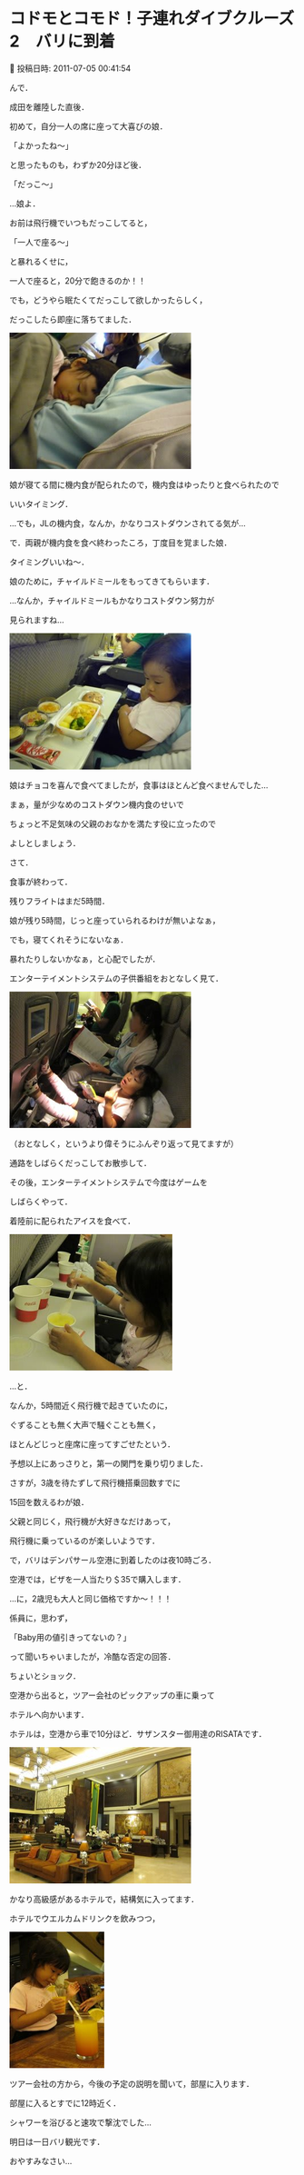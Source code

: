 # コドモとコモド！子連れダイブクルーズ2　バリに到着

📅 投稿日時: 2011-07-05 00:41:54

んで．





成田を離陸した直後．


初めて，自分一人の席に座って大喜びの娘．





「よかったね～」


と思ったものも，わずか20分ほど後．


「だっこ～」





…娘よ．


お前は飛行機でいつもだっこしてると，


「一人で座る～」


と暴れるくせに，


一人で座ると，20分で飽きるのか！！





でも，どうやら眠たくてだっこして欲しかったらしく，


だっこしたら即座に落ちてました．




![611856dd4731c7d9ab8c2463728de8ef.jpg](images/611856dd4731c7d9ab8c2463728de8ef.jpg)







娘が寝てる間に機内食が配られたので，機内食はゆったりと食べられたので


いいタイミング．





…でも，JLの機内食，なんか，かなりコストダウンされてる気が…





で．両親が機内食を食べ終わったころ，丁度目を覚ました娘．


タイミングいいね～．





娘のために，チャイルドミールをもってきてもらいます．


…なんか，チャイルドミールもかなりコストダウン努力が


見られますね…




![582c8001a4bbe2ac053834a058e90808.jpg](images/582c8001a4bbe2ac053834a058e90808.jpg)




娘はチョコを喜んで食べてましたが，食事はほとんど食べませんでした…





まぁ，量が少なめのコストダウン機内食のせいで


ちょっと不足気味の父親のおなかを満たす役に立ったので


よしとしましょう．





さて．


食事が終わって．


残りフライトはまだ5時間．





娘が残り5時間，じっと座っていられるわけが無いよなぁ，


でも，寝てくれそうにないなぁ．


暴れたりしないかなぁ，と心配でしたが．





エンターテイメントシステムの子供番組をおとなしく見て．




![d0102581cf83e42e98a16e03417eee1b.jpg](images/d0102581cf83e42e98a16e03417eee1b.jpg)




（おとなしく，というより偉そうにふんぞり返って見てますが）





通路をしばらくだっこしてお散歩して．


その後，エンターテイメントシステムで今度はゲームを


しばらくやって．





着陸前に配られたアイスを食べて．




![3a44c2d0306a289c787910d79da56ddb.jpg](images/3a44c2d0306a289c787910d79da56ddb.jpg)







…と．


なんか，5時間近く飛行機で起きていたのに，


ぐずることも無く大声で騒ぐことも無く，


ほとんどじっと座席に座ってすごせたという．





予想以上にあっさりと，第一の関門を乗り切りました．





さすが，3歳を待たずして飛行機搭乗回数すでに


15回を数えるわが娘．


父親と同じく，飛行機が大好きなだけあって，


飛行機に乗っているのが楽しいようです．





で，バリはデンパサール空港に到着したのは夜10時ごろ．


空港では，ビザを一人当たり＄35で購入します．


…に，2歳児も大人と同じ価格ですか～！！！


係員に，思わず，


「Baby用の値引きってないの？」


って聞いちゃいましたが，冷酷な否定の回答．


ちょいとショック．





空港から出ると，ツアー会社のピックアップの車に乗って


ホテルへ向かいます．


ホテルは，空港から車で10分ほど．サザンスター御用達のRISATAです．




![8ba51837ad5d10c8131bc092bd74947d.jpg](images/8ba51837ad5d10c8131bc092bd74947d.jpg)




かなり高級感があるホテルで，結構気に入ってます．





ホテルでウエルカムドリンクを飲みつつ，




![d2e822c92cfc396969772b4dd733c326.jpg](images/d2e822c92cfc396969772b4dd733c326.jpg)




ツアー会社の方から，今後の予定の説明を聞いて，部屋に入ります．





部屋に入るとすでに12時近く．


シャワーを浴びると速攻で撃沈でした…





明日は一日バリ観光です．


おやすみなさい…
